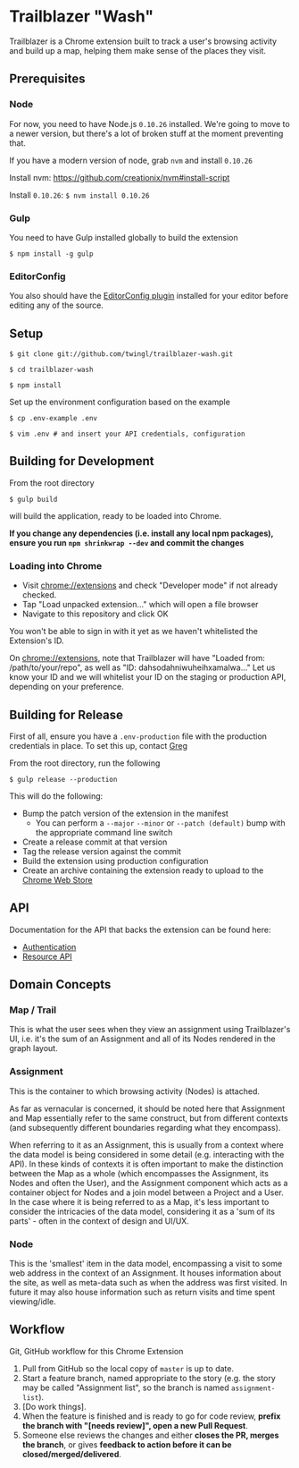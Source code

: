# Trailblazer "Wash"

Trailblazer is a Chrome extension built to track a user's browsing activity and
build up a map, helping them make sense of the places they visit.

## Prerequisites

### Node

For now, you need to have Node.js `0.10.26` installed. We're going to move to a newer version, but there's a lot of broken stuff at the moment preventing that.

If you have a modern version of node, grab `nvm` and install `0.10.26`

Install nvm: https://github.com/creationix/nvm#install-script

Install `0.10.26`: `$ nvm install 0.10.26`

### Gulp

You need to have Gulp installed globally to build the extension

    $ npm install -g gulp

### EditorConfig 

You also should have the [EditorConfig plugin](http://editorconfig.org/)
installed for your editor before editing any of the source.

## Setup

    $ git clone git://github.com/twingl/trailblazer-wash.git

    $ cd trailblazer-wash

    $ npm install

Set up the environment configuration based on the example

    $ cp .env-example .env

    $ vim .env # and insert your API credentials, configuration

## Building for Development

From the root directory

    $ gulp build

will build the application, ready to be loaded into Chrome.

**If you change any dependencies (i.e. install any local npm packages), ensure
you run `npm shrinkwrap --dev` and commit the changes**

### Loading into Chrome

- Visit [chrome://extensions](chrome://extensions) and check "Developer mode" if
  not already checked.
- Tap "Load unpacked extension..." which will open a file browser
- Navigate to this repository and click OK

You won't be able to sign in with it yet as we haven't whitelisted the
Extension's ID.

On [chrome://extensions](chrome://extensions), note that Trailblazer will have
"Loaded from: /path/to/your/repo", as well as "ID: dahsodahniwuheihxamalwa..."
Let us know your ID and we will whitelist your ID on the staging or production
API, depending on your preference.

## Building for Release

First of all, ensure you have a `.env-production` file with the production
credentials in place. To set this up, contact [Greg](greg@twin.gl)

From the root directory, run the following

    $ gulp release --production

This will do the following:

- Bump the patch version of the extension in the manifest
  - You can perform a `--major` `--minor` or `--patch (default)` bump with the
    appropriate command line switch
- Create a release commit at that version
- Tag the release version against the commit
- Build the extension using production configuration
- Create an archive containing the extension ready to upload to the
  [Chrome Web Store](://chrome.google.com/webstore/developer/dashboard)

## API

Documentation for the API that backs the extension can be found here:

- [Authentication](http://docs.trailblazerauthentication.apiary.io/)
- [Resource API](http://docs.trailblazerapiv1.apiary.io/)

## Domain Concepts

### Map / Trail

This is what the user sees when they view an assignment using Trailblazer's UI,
i.e. it's the sum of an Assignment and all of its Nodes rendered in the graph
layout.

### Assignment

This is the container to which browsing activity (Nodes) is attached.

As far as vernacular is concerned, it should be noted here that Assignment and
Map essentially refer to the same construct, but from different contexts (and
subsequently different boundaries regarding what they encompass).

When referring to it as an Assignment, this is usually from a context where the
data model is being considered in some detail (e.g. interacting with the API).
In these kinds of contexts it is often important to make the distinction
between the Map as a whole (which encompasses the Assignment, its Nodes and
often the User), and the Assignment component which acts as a container object
for Nodes and a join model between a Project and a User. In the case where it
is being referred to as a Map, it's less important to consider the intricacies
of the data model, considering it as a 'sum of its parts' - often in the
context of design and UI/UX.

### Node

This is the 'smallest' item in the data model, encompassing a visit to some web
address in the context of an Assignment. It houses information about the site,
as well as meta-data such as when the address was first visited. In future it
may also house information such as return visits and time spent viewing/idle.

## Workflow

Git, GitHub workflow for this Chrome Extension

1. Pull from GitHub so the local copy of `master` is up to date.
2. Start a feature branch, named appropriate to the story (e.g. the story may
   be called "Assignment list", so the branch is named `assignment-list`).
3. \[Do work things\].
4. When the feature is finished and is ready to go for code review, **prefix the
   branch with "[needs review]", open a new Pull Request**.
5. Someone else reviews the changes and either **closes the PR, merges the
   branch**, or gives **feedback to action before it can be
   closed/merged/delivered**.
